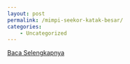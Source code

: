 ```yaml
---
layout: post
permalink: /mimpi-seekor-katak-besar/
categories:
    - Uncategorized
---
```


[Baca Selengkapnya](/03)